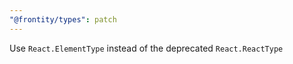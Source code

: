 ```yaml
---
"@frontity/types": patch
---
```


Use `React.ElementType` instead of the deprecated `React.ReactType`
